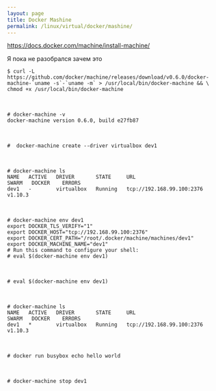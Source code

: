 ```yaml
---
layout: page
title: Docker Mashine
permalink: /linux/virtual/docker/mashine/
---
```


https://docs.docker.com/machine/install-machine/


Я пока не разобрался зачем это


    $ curl -L https://github.com/docker/machine/releases/download/v0.6.0/docker-machine-`uname -s`-`uname -m` > /usr/local/bin/docker-machine && \
    chmod +x /usr/local/bin/docker-machine


<br/>

    # docker-machine -v
    docker-machine version 0.6.0, build e27fb87


<br/>

    #  docker-machine create --driver virtualbox dev1

<br/>

    # docker-machine ls
    NAME   ACTIVE   DRIVER       STATE     URL                         SWARM   DOCKER    ERRORS
    dev1   -        virtualbox   Running   tcp://192.168.99.100:2376           v1.10.3   

<br/>

    # docker-machine env dev1
    export DOCKER_TLS_VERIFY="1"
    export DOCKER_HOST="tcp://192.168.99.100:2376"
    export DOCKER_CERT_PATH="/root/.docker/machine/machines/dev1"
    export DOCKER_MACHINE_NAME="dev1"
    # Run this command to configure your shell:
    # eval $(docker-machine env dev1)


<br/>

    # eval $(docker-machine env dev1)

<br/>

    # docker-machine ls
    NAME   ACTIVE   DRIVER       STATE     URL                         SWARM   DOCKER    ERRORS
    dev1   *        virtualbox   Running   tcp://192.168.99.100:2376           v1.10.3   

<br/>

    # docker run busybox echo hello world

<br/>

    # docker-machine stop dev1
